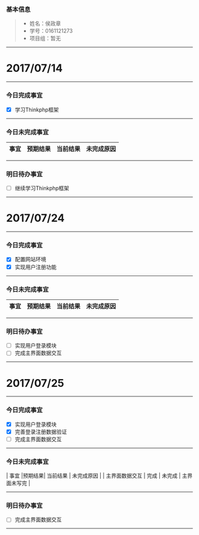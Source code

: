 ### 基本信息
> * 姓名：侯政章
> * 学号：0161121273
> * 项目组：暂无

-------


# 2017/07/14

-------

### 今日完成事宜
- [x]  学习Thinkphp框架

-----
### 今日未完成事宜


| 事宜     |预期结果| 当前结果  | 未完成原因   | 
| --------   | -----:  | -----:  | :----:  |


------
### 明日待办事宜
- [ ] 继续学习Thinkphp框架
-------

# 2017/07/24

-------

### 今日完成事宜
- [x]  配置网站环境
- [x]  实现用户注册功能

-----
### 今日未完成事宜


| 事宜     |预期结果| 当前结果  | 未完成原因   | 
| --------   | -----:  | -----:  | :----:  |


------
### 明日待办事宜
- [ ] 实现用户登录模块
- [ ] 完成主界面数据交互
-------
# 2017/07/25

-------

### 今日完成事宜
- [x]  实现用户登录模块
- [x]  完善登录注册数据验证
- [ ]  完成主界面数据交互

-----
### 今日未完成事宜


| 事宜     |预期结果| 当前结果  | 未完成原因   | 
| 主界面数据交互   | 完成 | 未完成  | 主界面未写完  |


------
### 明日待办事宜
- [ ] 完成主界面数据交互
-------
